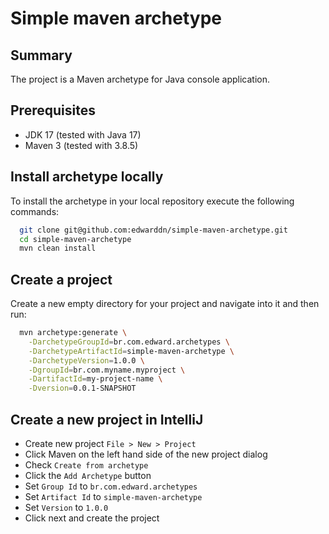 # Simple maven archetype

## Summary
The project is a Maven archetype for Java console application.

## Prerequisites

- JDK 17 (tested with Java 17)
- Maven 3 (tested with 3.8.5)

## Install archetype locally

To install the archetype in your local repository execute the following commands:

```bash
  git clone git@github.com:edwarddn/simple-maven-archetype.git
  cd simple-maven-archetype
  mvn clean install
```

## Create a project

Create a new empty directory for your project and navigate into it and then run:

```bash
  mvn archetype:generate \
    -DarchetypeGroupId=br.com.edward.archetypes \
    -DarchetypeArtifactId=simple-maven-archetype \
    -DarchetypeVersion=1.0.0 \
    -DgroupId=br.com.myname.myproject \
    -DartifactId=my-project-name \
    -Dversion=0.0.1-SNAPSHOT
```

## Create a new project in IntelliJ

* Create new project `File > New > Project`
* Click Maven on the left hand side of the new project dialog
* Check `Create from archetype`
* Click the `Add Archetype` button
* Set `Group Id` to `br.com.edward.archetypes`
* Set `Artifact Id` to `simple-maven-archetype`
* Set `Version` to `1.0.0`
* Click next and create the project
